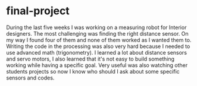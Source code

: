# final-project

During the last five weeks I was working on a measuring robot for Interior designers. The most challenging was finding the right distance sensor. On my way I found four of them and none of them worked as I wanted them to. Writing the code in the processing was also very hard because I needed to use advanced math (trigonometry). I learned a lot about distance sensors and servo motors, I also learned that it's not easy to build something working while having a specific goal. Very useful was also watching other students projects so now I know who should I ask about some specific sensors and codes. 
